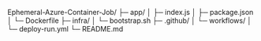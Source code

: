 

Ephemeral-Azure-Container-Job/
  ├─ app/
  │   ├─ index.js
  │   ├─ package.json
  │   └─ Dockerfile
  ├─ infra/
  │   └─ bootstrap.sh
  ├─ .github/
  │   └─ workflows/
  │       └─ deploy-run.yml
  └─ README.md